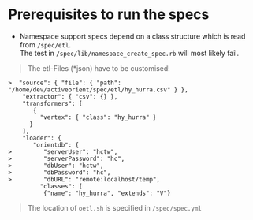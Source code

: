 # Prerequisites to run the specs


* Namespace support specs depend on a class structure which is read from 
  `/spec/etl`.  
  The test in `/spec/lib/namespace_create_spec.rb` will most likely fail.

> The etl-Files (*json) have to be customised!

```
>  "source": { "file": { "path": "/home/dev/activeorient/spec/etl/hy_hurra.csv" } },
    "extractor": { "csv": {} },
    "transformers": [
       { 
         "vertex": { "class": "hy_hurra" }
      } 
    ],
    "loader": {
       "orientdb": {
>         "serverUser": "hctw",
>         "serverPassword": "hc",
>         "dbUser": "hctw",
>         "dbPassword": "hc",
>         "dbURL": "remote:localhost/temp",
         "classes": [ 
          {"name": "hy_hurra", "extends": "V"}

```



> The location of `oetl.sh` is specified in `/spec/spec.yml`  

